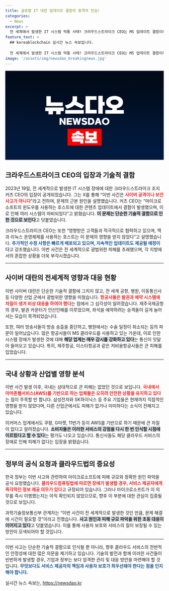 ```yaml
---
title: 글로벌 IT 대란 업데이트 결함의 충격적 진실!
categories:
  - News
excerpt: >
  전 세계에서 발생한 IT 시스템 먹통 사태! 크라우드스트라이크 CEO는 MS 업데이트 결함이라고 해명하며 보안 사고가 아님을 강조했습니다. 항공사, 병원 등에서 혼잡과 시스템 마비가 이어진 이번 사건, 그 배후는 과연 무엇일까요? 클릭하여 자세히 알아보세요!
feature_text: >
  ## koreablockchain 실시간 뉴스 속보입니다.

  전 세계에서 발생한 IT 시스템 먹통 사태! 크라우드스트라이크 CEO는 MS 업데이트 결함이라고 해명하며 보안 사고가 아님을 강조했습니다. 항공사, 병원 등에서 혼잡과 시스템 마비가 이어진 이번 사건, 그 배후는 과연 무엇일까요? 클릭하여 자세히 알아보세요!
image: '/assets/img/newsdao_breakingnews.jpg'
---
```


<p><img src="/assets/img/newsdao_breakingnews.jpg" alt="koreablockchain 속보" /></p>

<h2 data-ke-size="size26">크라우드스트라이크 CEO의 입장과 기술적 결함</h2>

<p data-ke-size="size16">2023년 19일, 전 세계적으로 발생한 IT 시스템 장애에 대한 크라우드스트라이크 조지 커츠 CEO의 입장이 공개되었습니다. 그는 X를 통해 “이번 사건은 <b><span style="color: #ee2323;">사이버 공격이나 보안 사고가 아니다</span></b>”라고 전하며, 문제의 근본 원인을 설명했습니다. 커츠 CEO는 “마이크로소프트의 윈도우를 사용하는 호스트에 대한 콘텐츠 업데이트에서 결함이 발생했으며, 이로 인해 여러 시스템이 마비되었다”고 밝혔습니다. <b><span style="background-color: #21538527;">이 문제는 단순한 기술적 결함으로 인한 것으로 보인다</span></b>고 덧붙였습니다.</p>

<p data-ke-size="size16">크라우드스트라이크 CEO는 또한 “영향받은 고객들과 적극적으로 협력하고 있으며, 맥과 리눅스 운영체제를 사용하는 호스트는 이 문제의 영향을 받지 않았다”고 설명했습니다. <b><span style="color: #1a5490;">추가적인 수정 사항은 빠르게 배포되고 있으며, 지속적인 업데이트도 제공될 예정이다</span></b>고 강조했습니다. 이번 사건은 전 세계적으로 광범위한 피해를 초래했으며, 각 지방에서의 혼잡한 상황을 더욱 부각시켰습니다.</p>

<hr>

<h2 data-ke-size="size26">사이버 대란의 전세계적 영향과 대응 현황</h2>

<p data-ke-size="size16">이번 사이버 대란은 단순한 기술적 결함에 그치지 않고, 전 세계 공항, 병원, 이동통신사 등 다양한 산업 군에서 광범위한 영향을 미쳤습니다. <b><span style="color: #ee2323;">항공사들은 발권과 예약 시스템에 차질이 생겨 비상 대응을 하여야 했다</span></b>는 점에서 그 심각성이 알려졌습니다. 제주국제공항의 경우, 발권 카운터가 인산인해를 이루었으며, 좌석을 예약하려는 승객들이 길게 늘어서는 모습이 목격되었습니다.</p>

<p data-ke-size="size16">또한, 여러 방송사들이 방송 송출을 중단하고, 병원에서는 수술 일정이 취소되는 등의 파문이 일어났습니다. 많은 항공사들이 MS 클라우드를 사용하고 있는 가운데, 이로 인한 시스템 장애가 발생한 것에 대해 <b><span style="background-color: #21538527;">해당 업계는 매우 감시를 강화하고 있다</span></b>는 통신이 잇달아 들어오고 있습니다. 특히, 제주항공, 이스타항공과 같은 저비용항공사들은 큰 피해를 입었습니다.</p>

<hr>

<h2 data-ke-size="size26">국내 상황과 산업별 영향 분석</h2>

<p data-ke-size="size16">이번 사건 발생 이후, 국내는 상대적으로 큰 피해는 없었던 것으로 보입니다. <b><span style="color: #ee2323;">국내에서 아마존웹서비스(AWS)를 기반으로 하는 업체들은 오히려 안전한 상황을 유지하고 있다</span></b>는 점이 주목할 만 합니다. 삼성전자와 SK하이닉스 등 주요 기업들은 현재까지 직접적인 영향을 받지 않았다며, 다른 산업군에서도 피해가 없거나 미미하다는 소식이 전해지고 있습니다.</p>

<p data-ke-size="size16">이커머스 업계에서도 쿠팡, G마켓, 11번가 등이 AWS를 기반으로 하기 때문에 큰 차질이 없다고 알려졌습니다. <b><span style="background-color: #21538527;">소비자들은 이러한 서비스의 강점을 다시 한 번 인식할 시점에 이르렀다고 할 수 있다</span></b>는 평가도 나오고 있습니다. 통신사들도 해당 클라우드 서비스의 장애로 인해 피해가 없다는 입장을 밝혔습니다.</p>

<hr>

<h2 data-ke-size="size26">정부의 공식 요청과 클라우드법의 중요성</h2>

<p data-ke-size="size16">한국 정부는 이번 사고와 관련하여 마이크로소프트에 피해 규모와 정확한 원인 파악을 공식 요청했습니다. <b><span style="color: #ee2323;">클라우드컴퓨팅법에 따르면 장애가 발생할 경우, 서비스 제공자에게 즉각적인 정보 제공 의무가 있다</span></b>고 규정되어 있습니다. 그러나 마이크로소프트가 이 의무를 즉시 이행했는지는 아직 확인되지 않았으므로, 향후 이 부분에 대한 관심이 집중될 것으로 보입니다.</p>

<p data-ke-size="size16">과학기술정보통신부 관계자는 “이번 사건이 전 세계적으로 발생한 것인 만큼, 문제 해결에 시간이 필요할 것”이라고 전했습니다. <b><span style="background-color: #21538527;">사고 원인과 피해 규모 파악을 위한 초동 대응이 이어지고 있다</span></b>고 덧붙였습니다. 이를 통해 사용자 보호와 서비스의 질이 보장될 수 있는 방안이 모색되어야 할 것입니다.</p>

<hr>

<p data-ke-size="size16">이번 사고는 단순한 기술적 결함으로 인식될 뿐 아니라, 향후 클라우드 서비스의 전반적인 안정성에 대한 많은 의문을 제기하고 있습니다. 기술의 발전과 함께 이러한 사건들이 빈번하게 발생할 경우, 기업과 정부는 보다 엄격한 관리 및 대응 방안을 마련해야 할 것입니다. <b><span style="color: #1a5490;">무엇보다도 서비스 제공자의 책임과 사용자 보호가 최우선돼야 한다는 점을 인지해야 합니다.</span></b></p>
실시간 뉴스 속보는, <a href="https://newsdao.kr" rel="dofollow">https://newsdao.kr</a>


